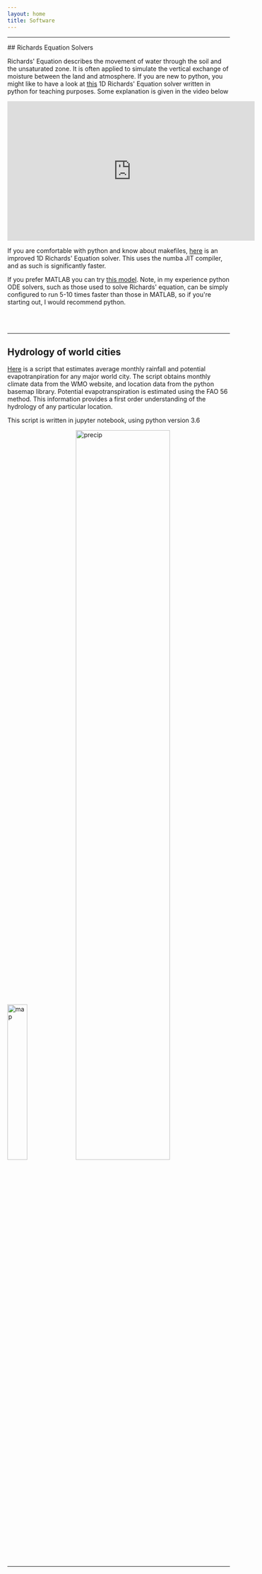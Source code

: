 ```yaml
---
layout: home
title: Software
---
```


<hr>
## Richards Equation Solvers

Richards' Equation describes the movement of water through the soil and the unsaturated zone. It is often applied to simulate the vertical exchange of moisture between the land and atmosphere. If you are new to python, you might like to have a look at [this](https://github.com/amireson/RichardsEquation) 1D Richards' Equation solver written in python for teaching purposes. Some explanation is given in the video below

<iframe width="560" height="315" src="https://www.youtube.com/embed/1nNYO9XL6wc" frameborder="0" allow="accelerometer; autoplay; encrypted-media; gyroscope; picture-in-picture" allowfullscreen></iframe>

If you are comfortable with python and know about makefiles, [here](https://github.com/amireson/RichardsEquation_improved) is an improved 1D Richards' Equation solver. This uses the numba JIT compiler, and as such is significantly faster.

If you prefer MATLAB you can try [this model](https://github.com/amireson/TransientUZFlow). Note, in my experience python ODE solvers, such as those used to solve Richards' equation, can be simply configured to run 5-10 times faster than those in MATLAB, so if you're starting out, I would recommend python.

<br>
<br>
<hr>

## Hydrology of world cities

[Here](https://github.com/amireson/HydrologyOfWorldCities) is a script that estimates average monthly rainfall and potential evapotranpiration for any major world city. The script obtains monthly climate data from the WMO website, and location data from the python basemap library. Potential evapotranspiration is estimated using the FAO 56 method. This information provides a first order understanding of the hydrology of any particular location.

This script is written in jupyter notebook, using python version 3.6

<img src="{{site.baseurl}}/files/images/Map.png" alt='map' style='width: 30%'>
<img src="{{site.baseurl}}/files/images/Precip.png" alt='precip' style='width: 65%'>

<br>
<br>
<hr>
